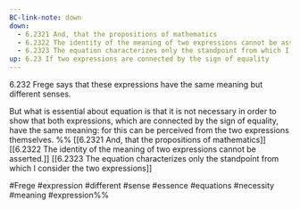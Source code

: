 ```yaml
---
BC-link-note: down
down:
  - 6.2321 And, that the propositions of mathematics
  - 6.2322 The identity of the meaning of two expressions cannot be asserted.
  - 6.2323 The equation characterizes only the standpoint from which I consider the two expressions
up: 6.23 If two expressions are connected by the sign of equality
---
```

6.232 Frege says that these expressions have the same meaning but different senses.

But what is essential about equation is that it is not necessary in order to show that both expressions, which are connected by the sign of equality, have the same meaning: for this can be perceived from the two expressions themselves.
%%
[[6.2321 And, that the propositions of mathematics]]
[[6.2322 The identity of the meaning of two expressions cannot be asserted.]]
[[6.2323 The equation characterizes only the standpoint from which I consider the two expressions]]

#Frege #expression #different #sense #essence #equations #necessity #meaning #expression%%
